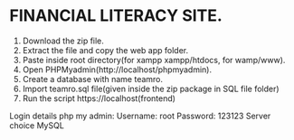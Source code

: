 # FINANCIAL LITERACY SITE.
1. Download the zip file.
2. Extract the file and copy the web app folder.
3. Paste inside root directory(for xampp xampp/htdocs, for wamp/www).
4. Open PHPMyadmin(http://localhost/phpmyadmin).
5. Create a database with name teamro.
6. Import teamro.sql file(given inside the zip package in SQL file folder)
7. Run the script https://localhost(frontend)

Login details
php my admin: Username: root
                        Password: 123123
                        Server choice MySQL


